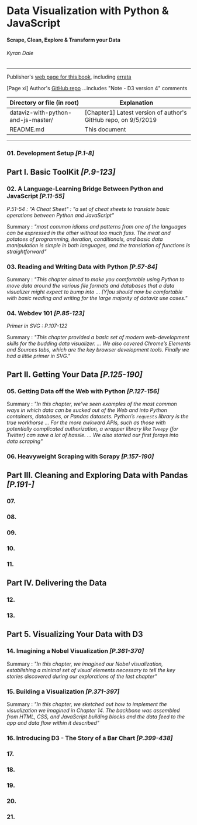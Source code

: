 # Data Visualization with Python & JavaScript
#### Scrape, Clean, Explore & Transform your Data
###### Kyran Dale

---

Publisher's [web page for this book](http://shop.oreilly.com/product/0636920037057.do), including [errata](https://www.oreilly.com/catalog/errata.csp?isbn=0636920037057)

[Page xi] Author's [GitHub repo](https://github.com/Kyrand/dataviz-with-python-and-js) ...includes "Note - D3 version 4" comments


| Directory or file (in root) | Explanation |
| --- | --- |
| dataviz-with-python-and-js-master/ | [Chapter1] Latest version of author's GitHub repo, on 9/5/2019 |
| README.md | This document |

---

### 01. Development Setup *[P.1-8]*

## Part I. Basic ToolKit *[P.9-123]*

### 02. A Language-Learning Bridge Between Python and JavaScript *[P.11-55]*

*P.51-54 : "A Cheat Sheet" : "a set of cheat sheets to translate basic operations between Python and JavaScript"*

Summary : *"most common idioms and patterns from one of the languages can be expressed in the other without too much fuss. The meat and potatoes of programming, iteration, conditionals, and basic data manipulation is simple in both languages, and the translation of functions is straightforward"*


### 03. Reading and Writing Data with Python *[P.57-84]*

Summary : *"This chapter aimed to make you comfortable using Python to move data around the various file formats and databases that a data visualizer might expect to bump into ... [Y]ou should now be comfortable with basic reading and writing for the large majority of dataviz use cases."*


### 04. Webdev 101 *[P.85-123]*

*Primer in SVG : P.107-122*

Summary : *"This chapter provided a basic set of modern web-development skills for the budding data visualizer. ... We also covered Chrome’s Elements and Sources tabs, which are the key browser development tools. Finally we had a little primer in SVG."*


## Part II. Getting Your Data *[P.125-190]*

### 05. Getting Data off the Web with Python *[P.127-156]*

Summary : *"In this chapter, we’ve seen examples of the most common ways in which data can be sucked out of the Web and into Python containers, databases, or Pandas datasets. Python’s `requests` library is the true workhorse ... For the more awkward APIs, such as those with potentially complicated authorization, a wrapper library like `Tweepy` (for Twitter) can save a lot of hassle. ... We also started our first forays into data scraping"*


### 06. Heavyweight Scraping with Scrapy *[P.157-190]*




## Part III. Cleaning and Exploring Data with Pandas *[P.191-]*

### 07.

### 08.

### 09.

### 10.

### 11.


## Part IV. Delivering the Data

### 12.

### 13.


## Part 5. Visualizing Your Data with D3

### 14. Imagining a Nobel Visualization *[P.361-370]*

Summary : *"In this chapter, we imagined our Nobel visualization, establishing a minimal set of visual elements necessary to tell the key stories discovered during our explorations of the last chapter"*


### 15. Building a Visualization *[P.371-397]*

Summary : *"In this chapter, we sketched out how to implement the visualization we imagined in Chapter 14. The backbone was assembled from HTML, CSS, and JavaScript building blocks and the data feed to the app and data flow within it described"*


### 16. Introducing D3 - The Story of a Bar Chart *[P.399-438]*




### 17.
### 18.
### 19.
### 20.
### 21.